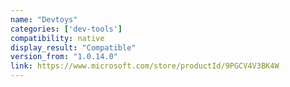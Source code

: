 ```yaml
---
name: "Devtoys"
categories: ['dev-tools']
compatibility: native
display_result: "Compatible"
version_from: "1.0.14.0"
link: https://www.microsoft.com/store/productId/9PGCV4V3BK4W
---
```

